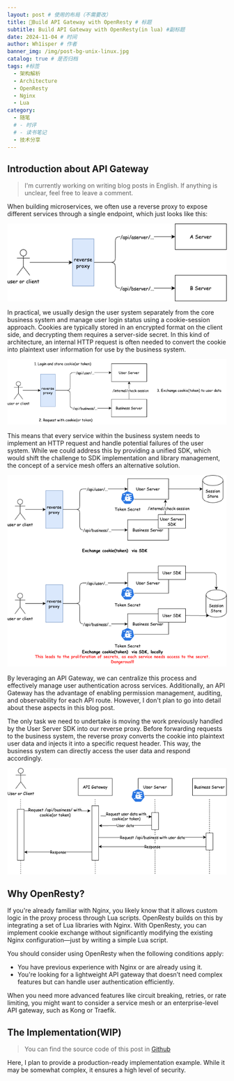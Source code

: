 ```yaml
---
layout: post # 使用的布局（不需要改）
title: 🔧Build API Gateway with OpenResty # 标题
subtitle: Build API Gateway with OpenResty(in lua) #副标题
date: 2024-11-04 # 时间
author: Wh1isper # 作者
banner_img: /img/post-bg-unix-linux.jpg
catalog: true # 是否归档
tags: #标签
  - 架构解析
  - Architecture
  - OpenResty
  - Nginx
  - Lua
category:
  - 随笔
  # - 时评
  # - 读书笔记
  - 技术分享
---
```

## Introduction about API Gateway

> I'm currently working on writing blog posts in English. If anything is unclear, feel free to leave a comment.

When building microservices, we often use a reverse proxy to expose different services through a single endpoint, which just looks like this:

![](../img/2024-11-04-Using-openresty-for-apigateway/01.png)

In practical, we usually design the user system separately from the core business system and manage user login status using a cookie-session approach. Cookies are typically stored in an encrypted format on the client side, and decrypting them requires a server-side secret. In this kind of architecture, an internal HTTP request is often needed to convert the cookie into plaintext user information for use by the business system.

![](../img/2024-11-04-Using-openresty-for-apigateway/02.png)

This means that every service within the business system needs to implement an HTTP request and handle potential failures of the user system. While we could address this by providing a unified SDK, which would shift the challenge to SDK implementation and library management, the concept of a service mesh offers an alternative solution.

![](../img/2024-11-04-Using-openresty-for-apigateway/03.png)

By leveraging an API Gateway, we can centralize this process and effectively manage user authentication across services. Additionally, an API Gateway has the advantage of enabling permission management, auditing, and observability for each API route. However, I don't plan to go into detail about these aspects in this blog post.

The only task we need to undertake is moving the work previously handled by the User Server SDK into our reverse proxy. Before forwarding requests to the business system, the reverse proxy converts the cookie into plaintext user data and injects it into a specific request header. This way, the business system can directly access the user data and respond accordingly.

![](../img/2024-11-04-Using-openresty-for-apigateway/04.png)

## Why OpenResty?

If you're already familiar with Nginx, you likely know that it allows custom logic in the proxy process through Lua scripts. OpenResty builds on this by integrating a set of Lua libraries with Nginx. With OpenResty, you can implement cookie exchange without significantly modifying the existing Nginx configuration—just by writing a simple Lua script.

You should consider using OpenResty when the following conditions apply:

- You have previous experience with Nginx or are already using it.
- You're looking for a lightweight API gateway that doesn’t need complex features but can handle user authentication efficiently.

When you need more advanced features like circuit breaking, retries, or rate limiting, you might want to consider a service mesh or an enterprise-level API gateway, such as Kong or Traefik.

## The Implementation(WIP)

> You can find the source code of this post in [Github](https://github.com/Wh1isper/openresty-api-gateway-example)

Here, I plan to provide a production-ready implementation example. While it may be somewhat complex, it ensures a high level of security.
